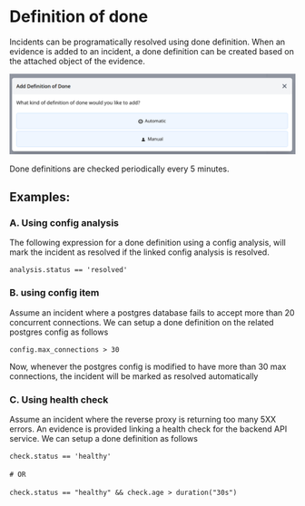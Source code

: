 # Definition of done

Incidents can be programatically resolved using done definition. When an evidence is added to an incident, a done definition can be created based on the attached object of the evidence.

![Done definition form](../../images/done-definition-form.png)

Done definitions are checked periodically every 5 minutes.

## Examples:

### A. Using config analysis

The following expression for a done definition using a config analysis, will mark the incident as resolved if the linked config analysis is resolved.

```
analysis.status == 'resolved'
```

### B. using config item

Assume an incident where a postgres database fails to accept more than 20 concurrent connections. We can setup a done definition on the related postgres config as follows

```
config.max_connections > 30
```

Now, whenever the postgres config is modified to have more than 30 max connections, the incident will be marked as resolved automatically

### C. Using health check

Assume an incident where the reverse proxy is returning too many 5XX errors. An evidence is provided linking a health check for the backend API service.
We can setup a done definition as follows

```
check.status == 'healthy'

# OR

check.status == "healthy" && check.age > duration("30s")
```
